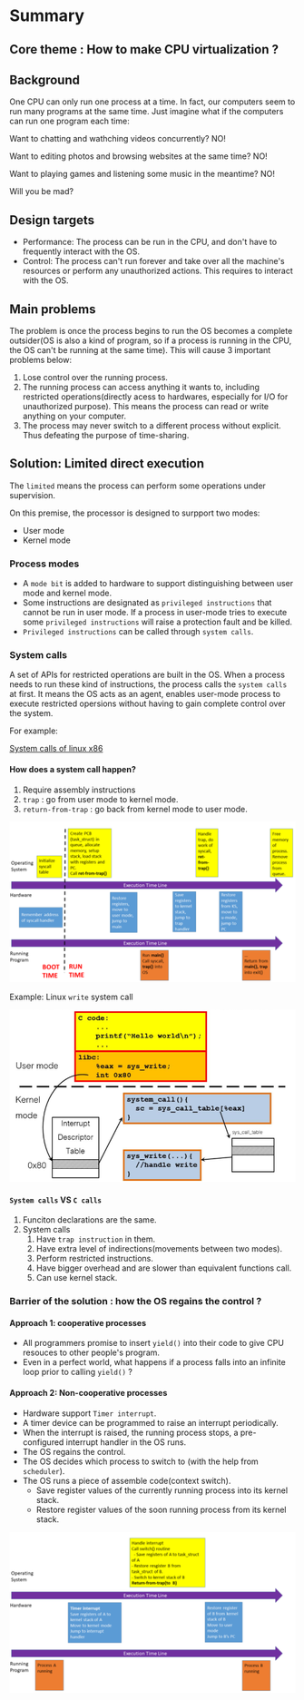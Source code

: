 # Summary

## Core theme : How to make CPU virtualization ?

## Background

One CPU can only run one process at a time. In fact, our computers seem to run many programs at the same time. Just imagine what if the computers can run one program each time: 

Want to chatting and wathching videos concurrently? NO!

Want to editing photos and browsing websites at the same time? NO!

Want to playing games and listening some music in the meantime? NO!

Will you be mad?

## Design targets

* Performance: The process can be run in the CPU, and don't have to frequently interact with the OS.
* Control: The process can't run forever and take over all the machine's resources or perform any unauthorized actions. This requires to interact with the OS.

## Main problems

The problem is once the process begins to run the OS becomes a complete outsider(OS is also a kind of program, so if a process is running in the CPU, the OS can't be running at the same time). This will cause 3 important problems below:

1. Lose control over the running process.
2. The running process can access anything it wants to, including restricted operations(directly acess to hardwares, especially for I/O for unauthorized purpose). This means the process can read or write anything on your computer.
3. The process may never switch to a different process without explicit. Thus defeating the purpose of time-sharing.

## Solution: Limited direct execution

The `limited` means the process can perform some operations under supervision.

On this premise, the processor is designed to surpport two modes: 
* User mode
* Kernel mode

### Process modes

* A `mode bit` is added to hardware to support distinguishing between user mode and kernel mode.
* Some instructions are designated as `privileged instructions` that cannot be run in user mode. If a process in user-mode tries to execute some `privileged instructions` will raise a protection fault and be killed.
* `Privileged instructions` can be called through `system calls`.

### System calls

A set of APIs for restricted operations are built in the OS. When a process needs to run these kind of instructions, the process calls the `system calls` at first. It means the OS acts as an agent, enables user-mode process to execute restricted opersions without having to gain complete control over the system.

For example:

[System calls of linux x86](https://github.com/torvalds/linux/blob/6f0d349d922ba44e4348a17a78ea51b7135965b1/arch/x86/entry/syscalls/syscall_64.tbl) 


#### How does a system call happen?

1. Require assembly instructions
2. `trap` : go from user mode to kernel mode.
3. `return-from-trap` : go back from kernel mode to user mode.

![flow.png](./pics/de2.png)

Example: Linux `write` system call

![write.png](./pics/write.png)


#### `System calls` VS `C calls`

1. Funciton declarations are the same.
2. System calls
   1. Have `trap instruction` in them.
   2. Have extra level of indirections(movements between two modes).
   3. Perform restricted instructions.
   4. Have bigger overhead and are slower than equivalent functions call.
   5. Can use kernel stack.


### Barrier of the solution : how the OS regains the control ?

#### Approach 1: cooperative processes

* All programmers promise to insert `yield()` into their code to give CPU resouces to other people's program.
* Even in a perfect world, what happens if a process falls into an infinite loop prior to calling `yield()` ?

#### Approach 2: Non-cooperative processes

* Hardware support `Timer interrupt`.
* A timer device can be programmed to raise an interrupt periodically.
* When the interrupt is raised, the running process stops, a pre-configured interrupt handler in the OS runs.
* The OS regains the control.
* The OS decides which process to switch to (with the help from `scheduler`).
* The OS runs a piece of assemble code(context switch).
  * Save register values of the currently running process into its kernel stack.
  * Restore register values of the soon running process from its kernel stack.

![cw.png](./pics/cw.png)

